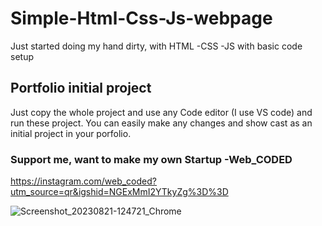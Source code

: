 # Simple-Html-Css-Js-webpage
Just started doing my hand dirty, with HTML -CSS -JS with basic code setup

## Portfolio initial project
Just copy the whole project and use any Code editor (I use VS code) and run these project. You can easily make any changes and show cast as an  initial project in your porfolio.

### Support me, want to make my own Startup -Web_CODED

https://instagram.com/web_coded?utm_source=qr&igshid=NGExMmI2YTkyZg%3D%3D

![Screenshot_20230821-124721_Chrome](https://github.com/Web-CODED/Simple-Html-Css-Js-webpage/assets/140079657/82e3d2c2-4392-445f-8d8e-418771a57d65)
